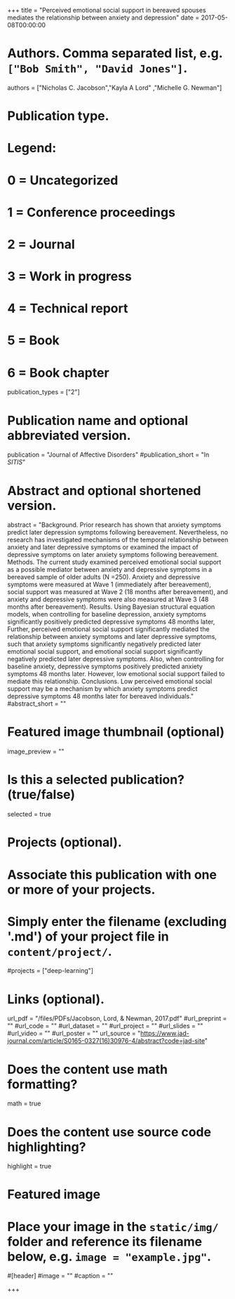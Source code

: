+++
title = "Perceived emotional social support in bereaved spouses mediates the relationship between anxiety and depression"
date = 2017-05-08T00:00:00

# Authors. Comma separated list, e.g. `["Bob Smith", "David Jones"]`.
authors = ["Nicholas C. Jacobson","Kayla A Lord" ,"Michelle G. Newman"]

# Publication type.
# Legend:
# 0 = Uncategorized
# 1 = Conference proceedings
# 2 = Journal
# 3 = Work in progress
# 4 = Technical report
# 5 = Book
# 6 = Book chapter
publication_types = ["2"]

# Publication name and optional abbreviated version.
publication = "Journal of Affective Disorders"
#publication_short = "In *SITIS*"

# Abstract and optional shortened version.
abstract = "Background. Prior research has shown that anxiety symptoms predict later depression symptoms following bereavement. Nevertheless, no research has investigated mechanisms of the temporal relationship between anxiety and later depressive symptoms or examined the impact of depressive symptoms on later anxiety symptoms following bereavement. Methods. The current study examined perceived emotional social support as a possible mediator between anxiety and depressive symptoms in a bereaved sample of older adults (N =250). Anxiety and depressive symptoms were measured at Wave 1 (immediately after bereavement), social support was measured at Wave 2 (18 months after bereavement), and anxiety and depressive symptoms were also measured at Wave 3 (48 months after bereavement). Results. Using Bayesian structural equation models, when controlling for baseline depression, anxiety symptoms significantly positively predicted depressive symptoms 48 months later, Further, perceived emotional social support significantly mediated the relationship between anxiety symptoms and later depressive symptoms, such that anxiety symptoms significantly negatively predicted later emotional social support, and emotional social support significantly negatively predicted later depressive symptoms. Also, when controlling for baseline anxiety, depressive symptoms positively predicted anxiety symptoms 48 months later. However, low emotional social support failed to mediate this relationship. Conclusions. Low perceived emotional social support may be a mechanism by which anxiety symptoms predict depressive symptoms 48 months later for bereaved individuals."
#abstract_short = ""

# Featured image thumbnail (optional)
image_preview = ""

# Is this a selected publication? (true/false)
selected = true

# Projects (optional).
#   Associate this publication with one or more of your projects.
#   Simply enter the filename (excluding '.md') of your project file in `content/project/`.
#projects = ["deep-learning"]

# Links (optional).
url_pdf = "/files/PDFs/Jacobson, Lord, & Newman, 2017.pdf"
#url_preprint = ""
#url_code = ""
#url_dataset = ""
#url_project = ""
#url_slides = ""
#url_video = ""
#url_poster = ""
url_source = "https://www.jad-journal.com/article/S0165-0327(16)30976-4/abstract?code=jad-site"

# Does the content use math formatting?
math = true

# Does the content use source code highlighting?
highlight = true

# Featured image
# Place your image in the `static/img/` folder and reference its filename below, e.g. `image = "example.jpg"`.
#[header]
#image = ""
#caption = ""

+++
